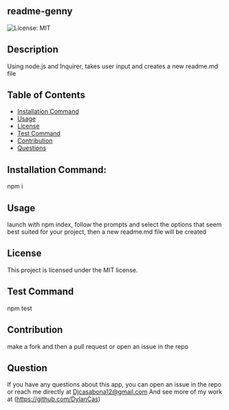 ## readme-genny

  ![License: MIT](https://img.shields.io/badge/License-MIT-yellow.svg)

## Description

Using node.js and Inquirer, takes user input and creates a new readme.md file

## Table of  Contents

* [Installation Command](#installCommand)
* [Usage](#usage)
* [License](#license)
* [Test Command](#testCommand)
* [Contribution](#constribution)
* [Questions](#question)

## Installation Command: 
  
npm i

## Usage 

launch with npm index, follow the prompts and select the options that seem best suited for your project, then a new readme.md file will be created
## License
    
This project is licensed under the MIT license.

## Test Command

npm test

## Contribution

make a fork and then a pull request or open an issue in the repo

## Question

If  you have any questions about this app, you can open an issue in the repo or reach me directly at Djcasabona12@gmail.com
And see more of my work at (https://github.com/DylanCas)